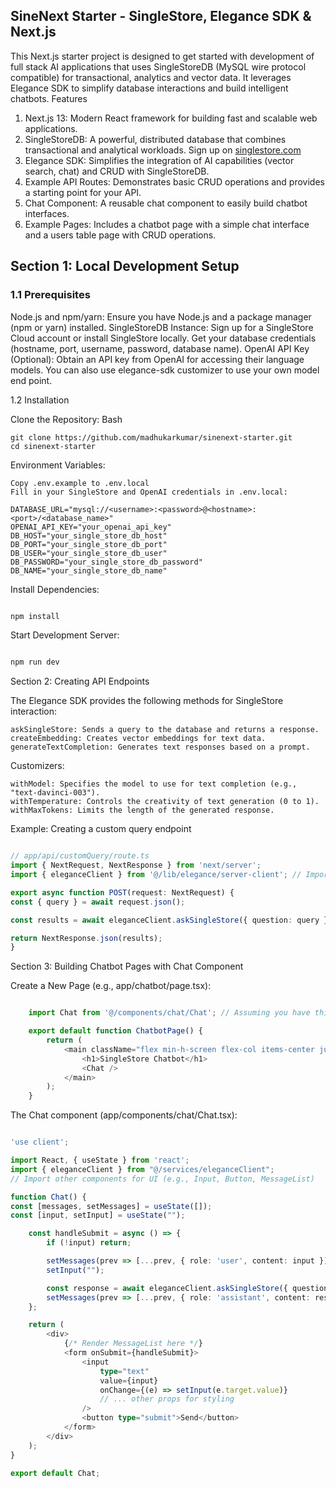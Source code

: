 ## SineNext Starter - SingleStore, Elegance SDK & Next.js

This Next.js starter project is designed to get started with development of full stack AI applications that uses SingleStoreDB (MySQL wire protocol compatible) for transactional, analytics and vector data. It leverages Elegance SDK to simplify database interactions and build intelligent chatbots.
Features

1. Next.js 13: Modern React framework for building fast and scalable web applications.
2. SingleStoreDB: A powerful, distributed database that combines transactional and analytical workloads. Sign up on [singlestore.com](https://singlestore.com)
3. Elegance SDK: Simplifies the integration of AI capabilities (vector search, chat) and CRUD with SingleStoreDB.
4. Example API Routes: Demonstrates basic CRUD operations and provides a starting point for your API.
5. Chat Component: A reusable chat component to easily build chatbot interfaces.
6. Example Pages: Includes a chatbot page with a simple chat interface and a users table page with CRUD operations.

## Section 1: Local Development Setup
### 1.1 Prerequisites
Node.js and npm/yarn: Ensure you have Node.js and a package manager (npm or yarn) installed. 
SingleStoreDB Instance: Sign up for a SingleStore Cloud account or install SingleStore locally. Get your database credentials (hostname, port, username, password, database name).
OpenAI API Key (Optional): Obtain an API key from OpenAI for accessing their language models. You can also use elegance-sdk customizer to use your own model end point.

1.2 Installation

Clone the Repository:
    Bash

    git clone https://github.com/madhukarkumar/sinenext-starter.git
    cd sinenext-starter


Environment Variables:

    Copy .env.example to .env.local
    Fill in your SingleStore and OpenAI credentials in .env.local:

    DATABASE_URL="mysql://<username>:<password>@<hostname>:<port>/<database_name>"
    OPENAI_API_KEY="your_openai_api_key"
    DB_HOST="your_single_store_db_host"
    DB_PORT="your_single_store_db_port"
    DB_USER="your_single_store_db_user"
    DB_PASSWORD="your_single_store_db_password"
    DB_NAME="your_single_store_db_name"

Install Dependencies:
```Bash

npm install
```

Start Development Server:
```Bash

npm run dev
```

Section 2: Creating API Endpoints

The Elegance SDK provides the following methods for SingleStore interaction:

    askSingleStore: Sends a query to the database and returns a response.
    createEmbedding: Creates vector embeddings for text data.
    generateTextCompletion: Generates text responses based on a prompt.

Customizers:

    withModel: Specifies the model to use for text completion (e.g., "text-davinci-003").
    withTemperature: Controls the creativity of text generation (0 to 1).
    withMaxTokens: Limits the length of the generated response.

Example: Creating a custom query endpoint
```TypeScript

// app/api/customQuery/route.ts
import { NextRequest, NextResponse } from 'next/server';
import { eleganceClient } from '@/lib/elegance/server-client'; // Import your Elegance client

export async function POST(request: NextRequest) {
const { query } = await request.json();

const results = await eleganceClient.askSingleStore({ question: query });

return NextResponse.json(results);
}
```

Section 3: Building Chatbot Pages with Chat Component

Create a New Page (e.g., app/chatbot/page.tsx):
```TypeScript

    import Chat from '@/components/chat/Chat'; // Assuming you have this component

    export default function ChatbotPage() {
        return (
            <main className="flex min-h-screen flex-col items-center justify-center p-24">
                <h1>SingleStore Chatbot</h1>
                <Chat /> 
            </main>
        );
    }
```

The Chat component (app/components/chat/Chat.tsx):
```TypeScript

'use client';

import React, { useState } from 'react';
import { eleganceClient } from "@/services/eleganceClient";
// Import other components for UI (e.g., Input, Button, MessageList)

function Chat() {
const [messages, setMessages] = useState([]);
const [input, setInput] = useState("");

    const handleSubmit = async () => {
        if (!input) return;

        setMessages(prev => [...prev, { role: 'user', content: input }]);
        setInput("");

        const response = await eleganceClient.askSingleStore({ question: input });
        setMessages(prev => [...prev, { role: 'assistant', content: response.text }]); 
    };

    return (
        <div>
            {/* Render MessageList here */}
            <form onSubmit={handleSubmit}>
                <input 
                    type="text" 
                    value={input} 
                    onChange={(e) => setInput(e.target.value)}
                    // ... other props for styling
                />
                <button type="submit">Send</button>
            </form>
        </div>
    );
}

export default Chat;
```
